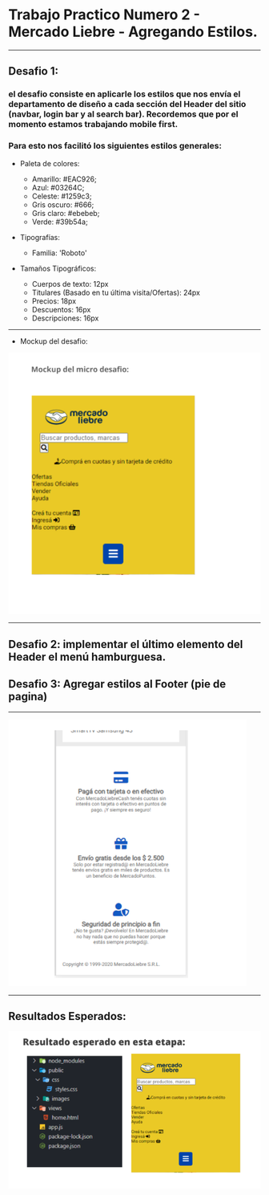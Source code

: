 # Trabajo Practico Numero 2 - Mercado Liebre - Agregando Estilos.

*****************************************************************************

## Desafio 1:
### el desafio consiste en aplicarle los estilos que nos envía el departamento de diseño a cada sección del Header del sitio (navbar, login bar y al search bar). Recordemos que por el momento estamos trabajando mobile first.
### Para esto nos facilitó los siguientes estilos generales:
- Paleta de colores:
     - Amarillo: #EAC926;
     - Azul: #03264C;
     - Celeste: #1259c3;
     - Gris oscuro: #666;
     - Gris claro: #ebebeb;
     - Verde: #39b54a;

- Tipografías:
     - Familia: 'Roboto'

- Tamaños Tipográficos:
     - Cuerpos de texto: 12px
     - Titulares (Basado en tu última visita/Ofertas): 24px
     - Precios: 18px
     - Descuentos: 16px
     - Descripciones: 16px     

*************************************************************************************************
- Mockup del desafio:

<img alt="Mockup del Desafio" src="./public/images/MockupDelDesafio1.png">

**************************************************************************************************

## Desafio 2: implementar el último elemento del Header el menú hamburguesa.

## Desafio 3: Agregar estilos al Footer (pie de pagina)

****************************************************************************************************

<img alt="Mockup del Desafio" src="./public/images/mockupDelDesafio2.png">

*****************************************************************************************************

## Resultados Esperados: 

<img alt="Mockup del Desafio" src="./public/images/resultadosEsperados.png">




